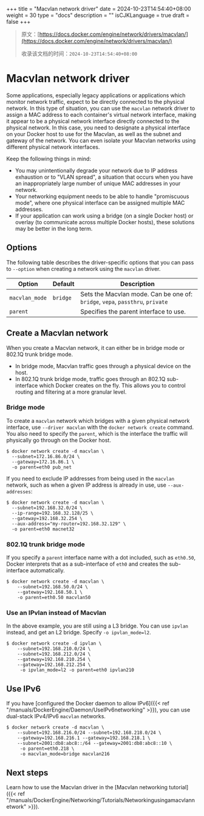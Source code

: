 +++
title = "Macvlan network driver"
date = 2024-10-23T14:54:40+08:00
weight = 30
type = "docs"
description = ""
isCJKLanguage = true
draft = false
+++

> 原文：[https://docs.docker.com/engine/network/drivers/macvlan/](https://docs.docker.com/engine/network/drivers/macvlan/)
>
> 收录该文档的时间：`2024-10-23T14:54:40+08:00`

# Macvlan network driver

Some applications, especially legacy applications or applications which monitor network traffic, expect to be directly connected to the physical network. In this type of situation, you can use the `macvlan` network driver to assign a MAC address to each container's virtual network interface, making it appear to be a physical network interface directly connected to the physical network. In this case, you need to designate a physical interface on your Docker host to use for the Macvlan, as well as the subnet and gateway of the network. You can even isolate your Macvlan networks using different physical network interfaces.

Keep the following things in mind:

- You may unintentionally degrade your network due to IP address exhaustion or to "VLAN spread", a situation that occurs when you have an inappropriately large number of unique MAC addresses in your network.
- Your networking equipment needs to be able to handle "promiscuous mode", where one physical interface can be assigned multiple MAC addresses.
- If your application can work using a bridge (on a single Docker host) or overlay (to communicate across multiple Docker hosts), these solutions may be better in the long term.

## Options

The following table describes the driver-specific options that you can pass to `--option` when creating a network using the `macvlan` driver.

| Option         | Default  | Description                                                  |
| -------------- | -------- | ------------------------------------------------------------ |
| `macvlan_mode` | `bridge` | Sets the Macvlan mode. Can be one of: `bridge`, `vepa`, `passthru`, `private` |
| `parent`       |          | Specifies the parent interface to use.                       |

## Create a Macvlan network

When you create a Macvlan network, it can either be in bridge mode or 802.1Q trunk bridge mode.

- In bridge mode, Macvlan traffic goes through a physical device on the host.
- In 802.1Q trunk bridge mode, traffic goes through an 802.1Q sub-interface which Docker creates on the fly. This allows you to control routing and filtering at a more granular level.

### Bridge mode

To create a `macvlan` network which bridges with a given physical network interface, use `--driver macvlan` with the `docker network create` command. You also need to specify the `parent`, which is the interface the traffic will physically go through on the Docker host.



```console
$ docker network create -d macvlan \
  --subnet=172.16.86.0/24 \
  --gateway=172.16.86.1 \
  -o parent=eth0 pub_net
```

If you need to exclude IP addresses from being used in the `macvlan` network, such as when a given IP address is already in use, use `--aux-addresses`:



```console
$ docker network create -d macvlan \
  --subnet=192.168.32.0/24 \
  --ip-range=192.168.32.128/25 \
  --gateway=192.168.32.254 \
  --aux-address="my-router=192.168.32.129" \
  -o parent=eth0 macnet32
```

### 802.1Q trunk bridge mode

If you specify a `parent` interface name with a dot included, such as `eth0.50`, Docker interprets that as a sub-interface of `eth0` and creates the sub-interface automatically.



```console
$ docker network create -d macvlan \
    --subnet=192.168.50.0/24 \
    --gateway=192.168.50.1 \
    -o parent=eth0.50 macvlan50
```

### Use an IPvlan instead of Macvlan

In the above example, you are still using a L3 bridge. You can use `ipvlan` instead, and get an L2 bridge. Specify `-o ipvlan_mode=l2`.



```console
$ docker network create -d ipvlan \
    --subnet=192.168.210.0/24 \
    --subnet=192.168.212.0/24 \
    --gateway=192.168.210.254 \
    --gateway=192.168.212.254 \
     -o ipvlan_mode=l2 -o parent=eth0 ipvlan210
```

## Use IPv6

If you have [configured the Docker daemon to allow IPv6]({{< ref "/manuals/DockerEngine/Daemon/UseIPv6networking" >}}), you can use dual-stack IPv4/IPv6 `macvlan` networks.



```console
$ docker network create -d macvlan \
    --subnet=192.168.216.0/24 --subnet=192.168.218.0/24 \
    --gateway=192.168.216.1 --gateway=192.168.218.1 \
    --subnet=2001:db8:abc8::/64 --gateway=2001:db8:abc8::10 \
     -o parent=eth0.218 \
     -o macvlan_mode=bridge macvlan216
```

## Next steps

Learn how to use the Macvlan driver in the [Macvlan networking tutorial]({{< ref "/manuals/DockerEngine/Networking/Tutorials/Networkingusingamacvlannetwork" >}}).
